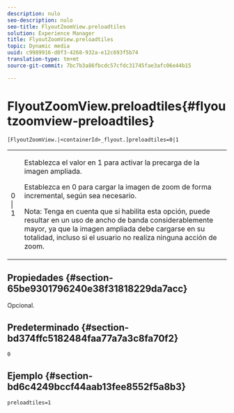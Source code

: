 ```yaml
---
description: nulo
seo-description: nulo
seo-title: FlyoutZoomView.preloadtiles
solution: Experience Manager
title: FlyoutZoomView.preloadtiles
topic: Dynamic media
uuid: c9989916-d0f3-4268-932a-e12c693f5b74
translation-type: tm+mt
source-git-commit: 7bc7b3a86fbcdc57cfdc31745fae3afc06e44b15

---
```



# FlyoutZoomView.preloadtiles{#flyoutzoomview-preloadtiles}

`[FlyoutZoomView.|<containerId>_flyout.]preloadtiles=0|1`

<table id="table_E314540D347D47699C04EB80D20C0721"> 
 <tbody> 
  <tr> 
   <td colname="col1"> <p> <span class="codeph"> 0 | 1</span> </p> </td> 
   <td colname="col2"> <p> Establezca el valor en <span class="codeph"> 1</span> para activar la precarga de la imagen ampliada. </p> <p>Establezca en <span class="codeph"> 0</span> para cargar la imagen de zoom de forma incremental, según sea necesario. </p> <p> <p>Nota:  Tenga en cuenta que si habilita esta opción, puede resultar en un uso de ancho de banda considerablemente mayor, ya que la imagen ampliada debe cargarse en su totalidad, incluso si el usuario no realiza ninguna acción de zoom. </p> </p> </td> 
  </tr> 
 </tbody> 
</table>

## Propiedades {#section-65be9301796240e38f31818229da7acc}

Opcional.

## Predeterminado {#section-bd374ffc5182484faa77a7a3c8fa70f2}

`0`

## Ejemplo {#section-bd6c4249bccf44aab13fee8552f5a8b3}

`preloadtiles=1`
